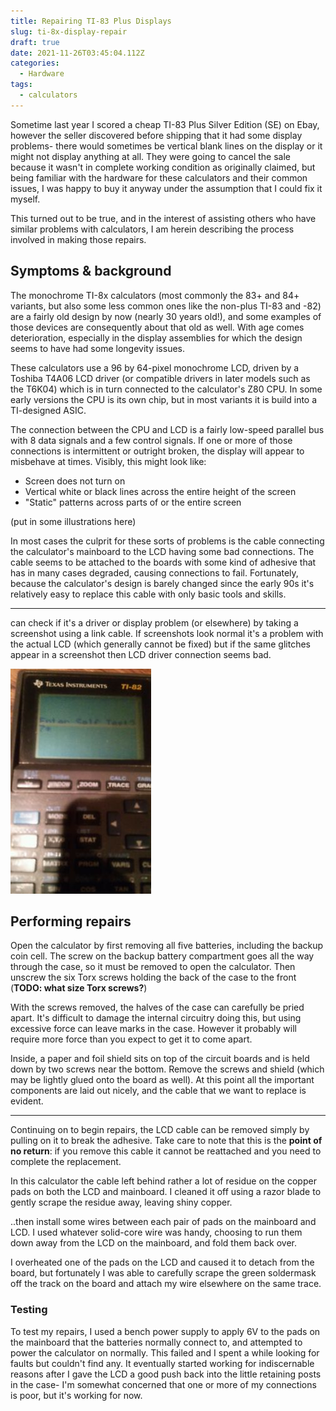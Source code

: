 ```yaml
---
title: Repairing TI-83 Plus Displays
slug: ti-8x-display-repair
draft: true
date: 2021-11-26T03:45:04.112Z
categories:
  - Hardware
tags:
  - calculators
---
```

Sometime last year I scored a cheap TI-83 Plus Silver Edition (SE) on Ebay, however the seller discovered before shipping that it had some display problems- there would sometimes be vertical blank lines on the display or it might not display anything at all. They were going to cancel the sale because it wasn't in complete working condition as originally claimed, but being familiar with the hardware for these calculators and their common issues, I was happy to buy it anyway under the assumption that I could fix it myself.

This turned out to be true, and in the interest of assisting others who have similar problems with calculators, I am herein  describing the process involved in making those repairs.

## Symptoms & background

The monochrome TI-8x calculators (most commonly the 83+ and 84+ variants, but also some less common ones like the non-plus TI-83 and -82) are a fairly old design by now (nearly 30 years old!), and some examples of those devices are consequently about that old as well. With age comes deterioration, especially in the display assemblies for which the design seems to have had some longevity issues.

These calculators use a 96 by 64-pixel monochrome LCD, driven by a Toshiba T4A06 LCD driver (or compatible drivers in later models such as the T6K04) which is in turn connected to the calculator's Z80 CPU. In some early versions the CPU is its own chip, but in most variants it is build into a TI-designed ASIC.

The connection between the CPU and LCD is a fairly low-speed parallel bus with 8 data signals and a few control signals. If one or more of those connections is intermittent or outright broken, the display will appear to misbehave at times. Visibly, this might look like:

 * Screen does not turn on
 * Vertical white or black lines across the entire height of the screen
 * "Static" patterns across parts of or the entire screen

(put in some illustrations here)

In most cases the culprit for these sorts of problems is the cable connecting the calculator's mainboard to the LCD having some bad connections. The cable seems to be attached to the boards with some kind of adhesive that has in many cases degraded, causing connections to fail. Fortunately, because the calculator's design is barely changed since the early 90s it's relatively easy to replace this cable with only basic tools and skills.

---

can check if it's a driver or display problem (or elsewhere) by taking a screenshot using a link cable. If screenshots look normal it's a problem with the actual LCD (which generally cannot be fixed) but if the same glitches appear in a screenshot then LCD driver connection seems bad.


![A TI-82 with horizontal lines indicating a fault in row driver connections between the driver and the actual LCD, which would not be fixed by this procedure.](ti82-row-driver.jpg)

## Performing repairs

Open the calculator by first removing all five batteries, including the backup coin cell. The screw on the backup battery compartment goes all the way through the case, so it must be removed to open the calculator. Then unscrew the six Torx screws holding the back of the case to the front (**TODO: what size Torx screws?**)

With the screws removed, the halves of the case can carefully be pried apart. It's difficult to damage the internal circuitry doing this, but using excessive force can leave marks in the case. However it probably will require more force than you expect to get it to come apart.

Inside, a paper and foil shield sits on top of the circuit boards and is held down by two screws near the bottom. Remove the screws and shield (which may be lightly glued onto the board as well). At this point all the important components are laid out nicely, and the cable that we want to replace is evident.

---

Continuing on to begin repairs, the LCD cable can be removed simply by pulling on it to break the adhesive. Take care to note that this is the **point of no return**: if you remove this cable it cannot be reattached and you need to complete the replacement.

In this calculator the cable left behind rather a lot of residue on the copper pads on both the LCD and mainboard. I cleaned it off using a razor blade to gently scrape the residue away, leaving shiny copper.

..then install some wires between each pair of pads on the mainboard and LCD. I used whatever solid-core wire was handy, choosing to run them down away from the LCD on the mainboard, and fold them back over.

I overheated one of the pads on the LCD and caused it to detach from the board, but fortunately I was able to carefully scrape the green soldermask off the track on the  board and attach my wire elsewhere on the same trace.

### Testing

To test my repairs, I used a bench power supply to apply 6V to the pads on the mainboard that the batteries normally connect to, and attempted to power the calculator on normally. This failed and I spent a while looking for faults but couldn't find any. It eventually started working for indiscernable reasons after I gave the LCD a good push back into the little retaining posts in the case- I'm somewhat concerned that one or more of my connections is poor, but it's working for now.